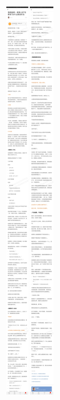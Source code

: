 ![](../../images/2017年12月/GX1222情感暗箭：感情上的“在野党”为什么更加好当.jpg)
![](../../images/2017年12月/GX1222情感暗箭：感情上的“在野党”为什么更加好当2.jpg)
